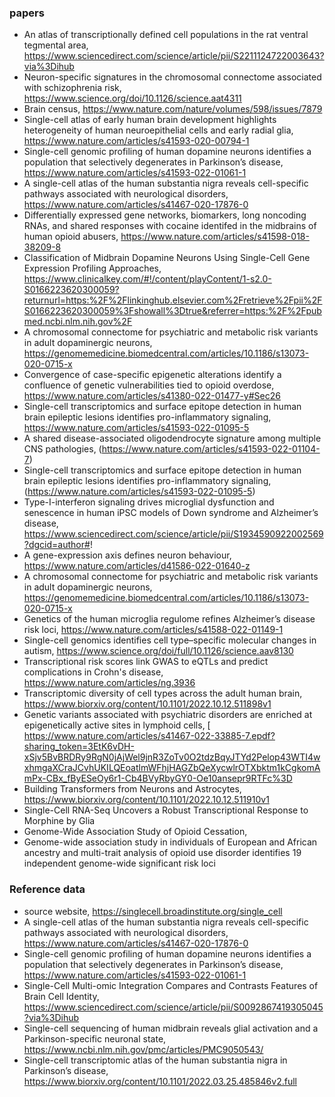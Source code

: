 ### papers

- An atlas of transcriptionally defined cell populations in the rat ventral tegmental area, https://www.sciencedirect.com/science/article/pii/S2211124722003643?via%3Dihub
- Neuron-specific signatures in the chromosomal connectome associated with schizophrenia risk, https://www.science.org/doi/10.1126/science.aat4311
- Brain census, https://www.nature.com/nature/volumes/598/issues/7879
- Single-cell atlas of early human brain development highlights heterogeneity of human neuroepithelial cells and early radial glia, https://www.nature.com/articles/s41593-020-00794-1
- Single-cell genomic profiling of human dopamine neurons identifies a population that selectively degenerates in Parkinson’s disease, https://www.nature.com/articles/s41593-022-01061-1
- A single-cell atlas of the human substantia nigra reveals cell-specific pathways associated with neurological disorders, https://www.nature.com/articles/s41467-020-17876-0
- Differentially expressed gene networks, biomarkers, long noncoding RNAs, and shared responses with cocaine identifed in the midbrains of human opioid
abusers, https://www.nature.com/articles/s41598-018-38209-8
- Classification of Midbrain Dopamine Neurons Using Single-Cell Gene Expression Profiling Approaches, https://www.clinicalkey.com/#!/content/playContent/1-s2.0-S0166223620300059?returnurl=https:%2F%2Flinkinghub.elsevier.com%2Fretrieve%2Fpii%2FS0166223620300059%3Fshowall%3Dtrue&referrer=https:%2F%2Fpubmed.ncbi.nlm.nih.gov%2F
- A chromosomal connectome for psychiatric and metabolic risk variants in adult dopaminergic neurons, https://genomemedicine.biomedcentral.com/articles/10.1186/s13073-020-0715-x 
- Convergence of case-specific epigenetic alterations identify a confluence of genetic vulnerabilities tied to opioid overdose, https://www.nature.com/articles/s41380-022-01477-y#Sec26
- Single-cell transcriptomics and surface epitope detection in human brain epileptic lesions identifies pro-inflammatory signaling, https://www.nature.com/articles/s41593-022-01095-5
- A shared disease-associated oligodendrocyte signature among multiple CNS pathologies,
(https://www.nature.com/articles/s41593-022-01104-7)
- Single-cell transcriptomics and surface epitope detection in human brain epileptic lesions identifies pro-inflammatory signaling, (https://www.nature.com/articles/s41593-022-01095-5)
- Type-I-interferon signaling drives microglial dysfunction and senescence in human iPSC models of Down syndrome and Alzheimer’s disease, https://www.sciencedirect.com/science/article/pii/S1934590922002569?dgcid=author#!
- A gene-expression axis defines neuron behaviour, https://www.nature.com/articles/d41586-022-01640-z
- A chromosomal connectome for psychiatric and metabolic risk variants in adult dopaminergic neurons, https://genomemedicine.biomedcentral.com/articles/10.1186/s13073-020-0715-x
- Genetics of the human microglia regulome refines Alzheimer’s disease risk loci, https://www.nature.com/articles/s41588-022-01149-1
- Single-cell genomics identifies cell type–specific molecular changes in autism, https://www.science.org/doi/full/10.1126/science.aav8130
- Transcriptional risk scores link GWAS to eQTLs and predict complications in Crohn's disease, https://www.nature.com/articles/ng.3936
- Transcriptomic diversity of cell types across the adult human brain, https://www.biorxiv.org/content/10.1101/2022.10.12.511898v1
- Genetic variants associated with psychiatric disorders are enriched at epigenetically active sites in lymphoid cells, [
https://www.nature.com/articles/s41467-022-33885-7.epdf?sharing_token=3EtK6vDH-xSjv5BvBRDRy9RgN0jAjWel9jnR3ZoTv0O2tdzBqyJTYd2Pelop43WTI4wxhmgaXCraJCvhUKILQEoatlmWFhjHAGZbQeXycwlrOTXbktm1kCgkomAmPx-CBx_fByESeOy6r1-Cb4BVyRbyGY0-Oe10ansepr9RTFc%3D
- Building Transformers from Neurons and Astrocytes, https://www.biorxiv.org/content/10.1101/2022.10.12.511910v1
- Single-Cell RNA-Seq Uncovers a Robust Transcriptional Response to Morphine by Glia
- Genome-Wide Association Study of Opioid Cessation, 
- Genome-wide association study in individuals of European and
African ancestry and multi-trait analysis of opioid use disorder
identifies 19 independent genome-wide significant risk loci

### Reference data
- source website, https://singlecell.broadinstitute.org/single_cell
- A single-cell atlas of the human substantia nigra reveals cell-specific pathways associated with neurological disorders, https://www.nature.com/articles/s41467-020-17876-0
- Single-cell genomic profiling of human dopamine neurons identifies a population that selectively degenerates in Parkinson’s disease, https://www.nature.com/articles/s41593-022-01061-1
- Single-Cell Multi-omic Integration Compares and Contrasts Features of Brain Cell Identity, https://www.sciencedirect.com/science/article/pii/S0092867419305045?via%3Dihub
- Single-cell sequencing of human midbrain reveals glial activation and a Parkinson-specific neuronal state, https://www.ncbi.nlm.nih.gov/pmc/articles/PMC9050543/
- Single-cell transcriptomic atlas of the human substantia nigra in Parkinson’s disease, https://www.biorxiv.org/content/10.1101/2022.03.25.485846v2.full 
